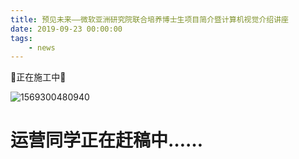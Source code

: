```yaml
---
title: 预见未来——微软亚洲研究院联合培养博士生项目简介暨计算机视觉介绍讲座
date: 2019-09-23 00:00:00
tags:
    - news
---
```


🚧正在施工中🚧

![1569300480940](/autumnVisit/1569300480940.png)

# 运营同学正在赶稿中……